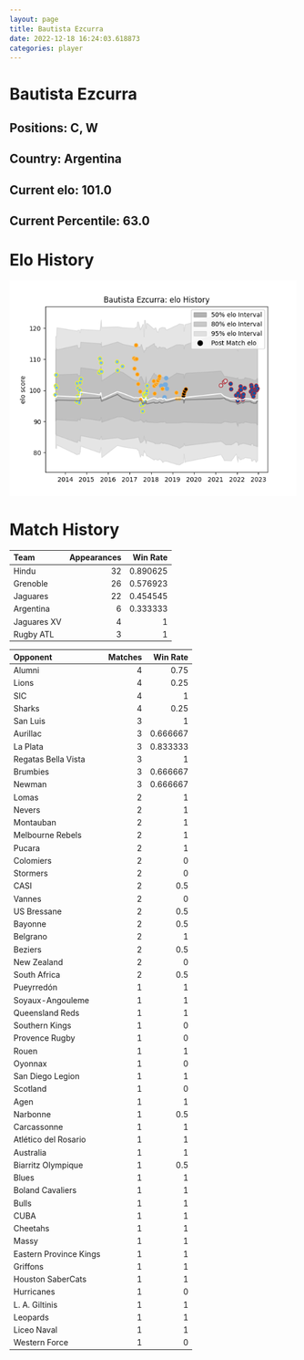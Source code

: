```yaml
---  
layout: page  
title: Bautista Ezcurra  
date: 2022-12-18 16:24:03.618873  
categories: player  
---
```

# Bautista Ezcurra

## Positions: C, W

## Country: Argentina

## Current elo: 101.0

## Current Percentile: 63.0

# Elo History


![elo history](history_BautistaEzcurra.png)
# Match History


| Team        |   Appearances |   Win Rate |
|:------------|--------------:|-----------:|
| Hindu       |            32 |   0.890625 |
| Grenoble    |            26 |   0.576923 |
| Jaguares    |            22 |   0.454545 |
| Argentina   |             6 |   0.333333 |
| Jaguares XV |             4 |   1        |
| Rugby ATL   |             3 |   1        |

| Opponent               |   Matches |   Win Rate |
|:-----------------------|----------:|-----------:|
| Alumni                 |         4 |   0.75     |
| Lions                  |         4 |   0.25     |
| SIC                    |         4 |   1        |
| Sharks                 |         4 |   0.25     |
| San Luis               |         3 |   1        |
| Aurillac               |         3 |   0.666667 |
| La Plata               |         3 |   0.833333 |
| Regatas Bella Vista    |         3 |   1        |
| Brumbies               |         3 |   0.666667 |
| Newman                 |         3 |   0.666667 |
| Lomas                  |         2 |   1        |
| Nevers                 |         2 |   1        |
| Montauban              |         2 |   1        |
| Melbourne Rebels       |         2 |   1        |
| Pucara                 |         2 |   1        |
| Colomiers              |         2 |   0        |
| Stormers               |         2 |   0        |
| CASI                   |         2 |   0.5      |
| Vannes                 |         2 |   0        |
| US Bressane            |         2 |   0.5      |
| Bayonne                |         2 |   0.5      |
| Belgrano               |         2 |   1        |
| Beziers                |         2 |   0.5      |
| New Zealand            |         2 |   0        |
| South Africa           |         2 |   0.5      |
| Pueyrredón             |         1 |   1        |
| Soyaux-Angouleme       |         1 |   1        |
| Queensland Reds        |         1 |   1        |
| Southern Kings         |         1 |   0        |
| Provence Rugby         |         1 |   0        |
| Rouen                  |         1 |   1        |
| Oyonnax                |         1 |   0        |
| San Diego Legion       |         1 |   1        |
| Scotland               |         1 |   0        |
| Agen                   |         1 |   1        |
| Narbonne               |         1 |   0.5      |
| Carcassonne            |         1 |   1        |
| Atlético del Rosario   |         1 |   1        |
| Australia              |         1 |   1        |
| Biarritz Olympique     |         1 |   0.5      |
| Blues                  |         1 |   1        |
| Boland Cavaliers       |         1 |   1        |
| Bulls                  |         1 |   1        |
| CUBA                   |         1 |   1        |
| Cheetahs               |         1 |   1        |
| Massy                  |         1 |   1        |
| Eastern Province Kings |         1 |   1        |
| Griffons               |         1 |   1        |
| Houston SaberCats      |         1 |   1        |
| Hurricanes             |         1 |   0        |
| L. A. Giltinis         |         1 |   1        |
| Leopards               |         1 |   1        |
| Liceo Naval            |         1 |   1        |
| Western Force          |         1 |   0        |